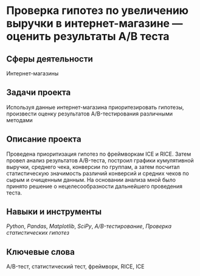 # Проверка гипотез по увеличению выручки в интернет-магазине — оценить результаты A/B теста

## Сферы деятельности

Интернет-магазины

## Задачи проекта

Используя данные интернет-магазина приоритезировать гипотезы, произвести оценку результатов A/B-тестирования различными методами

## Описание проекта

Проведена приоритизация гипотез по фреймворкам ICE и RICE. Затем провел анализ
результатов A/B-теста, построил графики кумулятивной выручки, среднего чека,
конверсии по группам, а затем посчитал статистическую значимость различий конверсий
и средних чеков по сырым и очищенным данным. На основании анализа мной было
принято решение о нецелесообразности дальнейшего проведения теста.


## Навыки и инструменты

*Python*, *Pandas*, *Matplotlib*, *SciPy*, *A/B-тестирование*, *Проверка статистических гипотез*

## Ключевые слова

A/B-тест, статистический тест, фреймворк, RICE, ICE